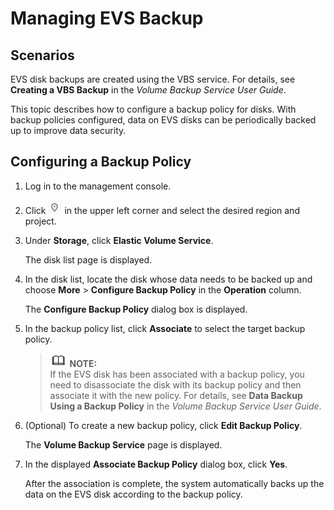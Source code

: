 # Managing EVS Backup<a name="evs_01_0110"></a>

## Scenarios<a name="section20439890153621"></a>

EVS disk backups are created using the VBS service. For details, see  **Creating a VBS Backup**  in the  _Volume Backup Service User Guide_.

This topic describes how to configure a backup policy for disks. With backup policies configured, data on EVS disks can be periodically backed up to improve data security.

## Configuring a Backup Policy<a name="section4076182216216"></a>

1.  Log in to the management console.
2.  Click  ![](figures/icon-region.png)  in the upper left corner and select the desired region and project.
3.  Under  **Storage**, click  **Elastic Volume Service**.

    The disk list page is displayed.

4.  In the disk list, locate the disk whose data needs to be backed up and choose  **More**  \>  **Configure Backup Policy**  in the  **Operation**  column.

    The  **Configure Backup Policy**  dialog box is displayed.

5.  In the backup policy list, click  **Associate**  to select the target backup policy.

    >![](public_sys-resources/icon-note.gif) **NOTE:**   
    >If the EVS disk has been associated with a backup policy, you need to disassociate the disk with its backup policy and then associate it with the new policy. For details, see  **Data Backup Using a Backup Policy**  in the  _Volume Backup Service User Guide_.  

6.  \(Optional\) To create a new backup policy, click  **Edit Backup Policy**.

    The  **Volume Backup Service**  page is displayed.

7.  In the displayed  **Associate Backup Policy**  dialog box, click  **Yes**.

    After the association is complete, the system automatically backs up the data on the EVS disk according to the backup policy.


